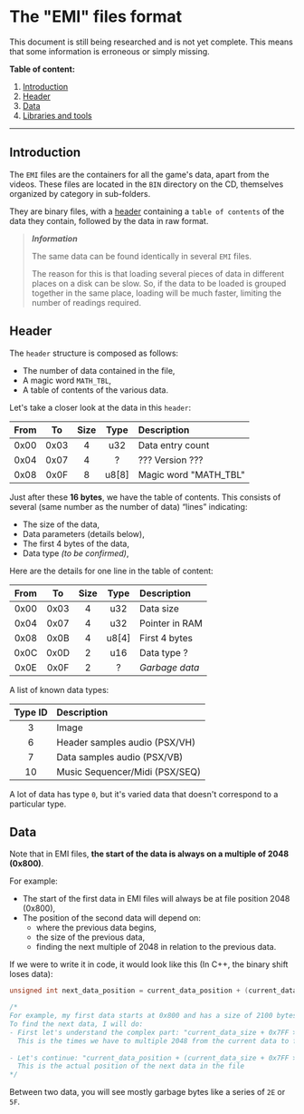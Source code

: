 # The "EMI" files format

<div class="warning">
This document is still being researched and is not yet complete. 
This means that some information is erroneous or simply missing.
</div>

**Table of content:**
1. [Introduction](#introduction)
2. [Header](#header)
3. [Data](#data)
4. [Libraries and tools](#libraries-and-tools)

-----------------------------------------------------------

## Introduction
The `EMI` files are the containers for all the game's data, apart from the videos.
These files are located in the `BIN` directory on the CD, themselves organized by category in sub-folders.

They are binary files, with a [header](#header) containing a `table of contents` of the data they contain,
followed by the data in raw format.

> ___Information___
>
> The same data can be found identically in several `EMI` files.
>
> The reason for this is that loading several pieces of data in different places on a disk can be slow.
> So, if the data to be loaded is grouped together in the same place, loading will be much faster, limiting the number of readings required.

## Header
The `header` structure is composed as follows:
- The number of data contained in the file,
- A magic word `MATH_TBL`,
- A table of contents of the various data.

Let's take a closer look at the data in this `header`:

| From |  To  | Size |  Type | Description           |
|:----:|:----:|:----:|:-----:|:----------------------|
| 0x00 | 0x03 |   4  |  u32  | Data entry count      |
| 0x04 | 0x07 |   4  |   ?   | ??? Version ???       |
| 0x08 | 0x0F |   8  | u8[8] | Magic word "MATH_TBL" |

Just after these **16 bytes**, we have the table of contents.
This consists of several (same number as the number of data) “lines” indicating:
- The size of the data,
- Data parameters (details below),
- The first 4 bytes of the data,
- Data type _(to be confirmed)_,

Here are the details for one line in the table of content:

| From |  To  | Size |  Type | Description     |
|:----:|:----:|:----:|:-----:|:----------------|
| 0x00 | 0x03 |   4  |  u32  | Data size       |
| 0x04 | 0x07 |   4  |  u32  | Pointer in RAM  |
| 0x08 | 0x0B |   4  | u8[4] | First 4 bytes   |
| 0x0C | 0x0D |   2  |  u16  | Data type ?     |
| 0x0E | 0x0F |   2  |   ?   | _Garbage data_  |

A list of known data types:

| Type ID | Description                    |
|:-------:|:-------------------------------|
|    3    | Image                          |
|    6    | Header samples audio (PSX/VH)  |
|    7    | Data samples audio (PSX/VB)    |
|   10    | Music Sequencer/Midi (PSX/SEQ) |

A lot of data has type `0`, but it's varied data that doesn't correspond to a particular type.

## Data
Note that in EMI files, **the start of the data is always on a multiple of 2048 (0x800)**.

For example:
- The start of the first data in EMI files will always be at file position 2048 (0x800),
- The position of the second data will depend on:
    - where the previous data begins,
    - the size of the previous data,
    - finding the next multiple of 2048 in relation to the previous data.

If we were to write it in code, it would look like this (In C++, the binary shift loses data):
```c++
unsigned int next_data_position = current_data_position + (current_data_size + 0x7FF >> 0xB) * 0x800;

/*
For example, my first data starts at 0x800 and has a size of 2100 bytes
To find the next data, I will do:
- First let's understand the complex part: "current_data_size + 0x7FF >> 0xB" -> "(2100 + 2047) >> 11" -> "4147 >> 11" -> "2".
  This is the times we have to multiple 2048 from the current data to find the next one.
  
- Let's continue: "current_data_position + (current_data_size + 0x7FF >> 0xB) * 0x800" -> "2048 + 2 * 2048" -> 6144 (0x1800).
  This is the actual position of the next data in the file
*/
```

Between two data, you will see mostly garbage bytes like a series of `2E` or `5F`.

<!--
## Libraries and tools
You can use the [Emi Extractor](https://github.com/glitch-in-the-herring/emi-extractor/) tool made by 
`Navarchos/RedHerring` to extract the data from your EMI files.
-->
